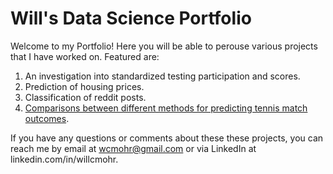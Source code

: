 Will's Data Science Portfolio
=============================
Welcome to my Portfolio!  Here you will be able to perouse various projects that I have worked on.  Featured are:
  1.  An investigation into standardized testing participation and scores.
  2.  Prediction of housing prices.
  3.  Classification of reddit posts.
  4.  [Comparisons between different methods for predicting tennis match outcomes](https://github.com/wcmohr/wcmohr.github.io/tree/master/tennis_predictions).

If you have any questions or comments about these these projects, you can reach me by email at wcmohr@gmail.com or via LinkedIn at linkedin.com/in/willcmohr.
